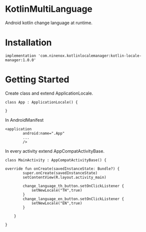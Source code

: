 # KotlinMultiLanguage
Android kotlin change language at runtime.

# Installation

```
implementation 'com.ninenox.kotlinlocalemanager:kotlin-locale-manager:1.0.0'
```

# Getting Started

Create class and extend ApplicationLocale.

```
class App : ApplicationLocale() {

}
```

In AndroidManifest
```
<application
        android:name=".App"
        ...
        />
```

In every activity extend AppCompatActivityBase.

```
class MainActivity : AppCompatActivityBase() {

override fun onCreate(savedInstanceState: Bundle?) {
        super.onCreate(savedInstanceState)
        setContentView(R.layout.activity_main)
        
        change_language_th_button.setOnClickListener {
            setNewLocale("TH",true)
        }
        change_language_en_button.setOnClickListener {
            setNewLocale("EN",true)
        }

    }
    
}
```
